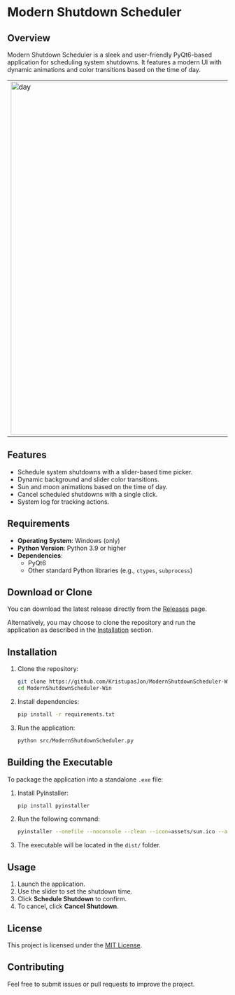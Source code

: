 # Modern Shutdown Scheduler

## Overview
Modern Shutdown Scheduler is a sleek and user-friendly PyQt6-based application for scheduling system shutdowns. It features a modern UI with dynamic animations and color transitions based on the time of day.

<table>
  <tr>
    <td>
      <img width="850" height="807" alt="day" src="https://github.com/user-attachments/assets/dd627e2e-d112-4ca0-ac4f-36de96eb9b07" />
    </td>
    <td>
      <img width="850" height="807" alt="night" src="https://github.com/user-attachments/assets/fb3a56dd-a590-4915-9da1-d9d3a72c72fa" />
    </td>
  </tr>
</table>

## Features
- Schedule system shutdowns with a slider-based time picker.
- Dynamic background and slider color transitions.
- Sun and moon animations based on the time of day.
- Cancel scheduled shutdowns with a single click.
- System log for tracking actions.

## Requirements
- **Operating System**: Windows (only)
- **Python Version**: Python 3.9 or higher
- **Dependencies**:
  - PyQt6
  - Other standard Python libraries (e.g., `ctypes`, `subprocess`)

## Download or Clone

You can download the latest release directly from the [Releases](https://github.com/KristupasJon/ModernShutdownScheduler-Win/releases/tag/stable) page.

Alternatively, you may choose to clone the repository and run the application as described in the [Installation](#installation) section.

## Installation
1. Clone the repository:
   ```bash
   git clone https://github.com/KristupasJon/ModernShutdownScheduler-Win.git
   cd ModernShutdownScheduler-Win
   ```

2. Install dependencies:
   ```bash
   pip install -r requirements.txt
   ```

3. Run the application:
   ```bash
   python src/ModernShutdownScheduler.py
   ```

## Building the Executable
To package the application into a standalone `.exe` file:

1. Install PyInstaller:
   ```bash
   pip install pyinstaller
   ```

2. Run the following command:
   ```bash
   pyinstaller --onefile --noconsole --clean --icon=assets/sun.ico --add-data "assets;assets" --name "ModernShutdownScheduler" src/ModernShutdownScheduler.py
   ```

3. The executable will be located in the `dist/` folder.

## Usage
1. Launch the application.
2. Use the slider to set the shutdown time.
3. Click **Schedule Shutdown** to confirm.
4. To cancel, click **Cancel Shutdown**.

## License
This project is licensed under the [MIT License](LICENSE).

## Contributing
Feel free to submit issues or pull requests to improve the project.

